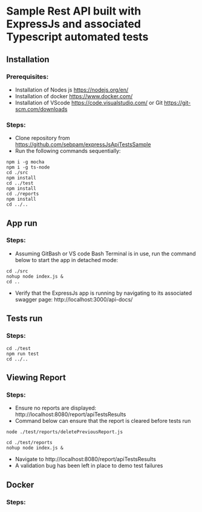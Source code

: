# Sample Rest API built with ExpressJs and associated Typescript automated tests

## Installation
### Prerequisites:

- Installation of Nodes js https://nodejs.org/en/
- Installation of docker https://www.docker.com/
- Installation of VScode https://code.visualstudio.com/ or Git https://git-scm.com/downloads

### Steps:
- Clone repository from https://github.com/sebpam/expressJsApiTestsSample
- Run the following commands sequentially:

```
npm i -g mocha
npm i -g ts-node
cd ./src
npm install
cd ../test
npm install
cd ./reports
npm install
cd ../..
```

## App run
### Steps:

- Assuming GitBash or VS code Bash Terminal is in use, run the command below to start the app in detached mode:
```
cd ./src
nohup node index.js &
cd ..
```
- Verify that the ExpressJs app is running by navigating to its associated swagger page: http://localhost:3000/api-docs/


## Tests run
### Steps:

```
cd ./test
npm run test
cd ../..
```

## Viewing Report
### Steps:

- Ensure no reports are displayed: http://localhost:8080/report/apiTestsResults 
- Command below can ensure that the report is cleared before tests run
```
node ./test/reports/deletePreviousReport.js
```

```
cd ./test/reports
nohup node index.js &
```
- Navigate to http://localhost:8080/report/apiTestsResults
- A validation bug has been left in place to demo test failures

## Docker
### Steps: 